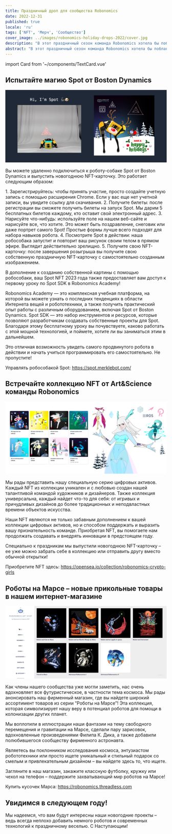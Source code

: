 ```yaml
---
title: Праздничный дроп для сообщества Robonomics
date: 2022-12-31
published: true
locale: 'ru'
tags: ['NFT', 'Мерч', 'Сообщество']
cover_image: ../images/robonomics-holiday-drops-2022/cover.jpg
description: "В этот праздничный сезон команда Robonomics хотела бы поблагодарить сообщество за поддержку и партнерство. Мы очень ценим возможность работать с такими замечательными людьми! Мы надеемся, что в Рождество и Новый год вы расслабляетесь и проводите время с близкими. Как всегда Robonomics стремится привнести инновации во все сфера жизни, в том числе в способы отметить праздники. И этот год не исключение – мы подготовили несколько интересных фишек из мира современных интернет-технологий и уже готовы поделиться с вами!"
abstract: "В этот праздничный сезон команда Robonomics хотела бы поблагодарить сообщество за поддержку и партнерство. Мы очень ценим возможность работать с такими замечательными людьми! Мы надеемся, что в Рождество и Новый год вы расслабляетесь и проводите время с близкими. Как всегда Robonomics стремится привнести инновации во все сфера жизни, в том числе в способы отметить праздники. И этот год не исключение – мы подготовили несколько интересных фишек из мира современных интернет-технологий и уже готовы поделиться с вами!"
---
```

import Card from '~/components/TextCard.vue'

## Испытайте магию Spot от Boston Dynamics

![nft-spot](../images/robonomics-holiday-drops-2022/1-nft-spot.png)

Вы можете удаленно подключиться к роботу-собаке Spot от Boston Dynamics и выпустить новогоднюю NFT-карточку. Это работает следующим образом:

<Card alignContent="left">
1.  Зарегистрируйтесь: чтобы принять участие, просто создайте учетную запись с помощью расширения Chrome. Если у вас еще нет учетной записи, вы увидите ссылку для скачивания.
</Card>

<Card alignContent="left">
2.  Получите билеты: после регистрации вы сможете получить билеты на запуск Spot. Мы дарим 5 бесплатных билетов каждому, кто оставит свой электронный адрес.
</Card>

<Card alignContent="left">
3.  Нарисуйте что-нибудь: используйте поле на нашем веб-сайте и нарисуйте все, что хотите. Это может быть поздравление, снеговик или даже портрет самого Spot! Простые формы лучше всего подходят для набора навыков робота.
</Card>

<Card alignContent="left">
4.  Посмотрите Spot в действии: наша робособака запустит и повторит ваш рисунок своим телом в прямом эфире. Выглядит действительно зрелищно.
</Card>

<Card alignContent="left">
5.  Получите свою NFT-карточку: после завершения розыгрыша вы получите свою собственную праздничную NFT-карточку с самостоятельно созданным изображением.
</Card>

В дополнение к созданию собственной картины с помощью робособаки, ваш Spot NFT 2023 года также предоставляет вам доступ к первому уроку по Spot SDK в Robonomics Academy!

Robonomics Academy — это комплексная учебная платформа, на которой вы можете узнать о последних тенденциях в области Интернета вещей и робототехники, а также получить практический опыт работы с различным оборудованием, включая Spot от Boston Dynamics. Spot SDK — это набор инструментов и ресурсов, которые позволяют разработчикам создавать собственные проекты для Spot. Благодаря этому бесплатному уроку вы почувствуете, каково работать с этой мощной технологией, и поймете, хотите ли вы заниматься этим в дальнейшем.

Это отличная возможность увидеть самого продвинутого робота в действии и начать учиться программировать его самостоятельно. Не пропустите!

Управлять робособакой Spot: https://spot.merklebot.com/ 

## Встречайте коллекцию NFT от Art&Science команды Robonomics

![nft-girl](../images/robonomics-holiday-drops-2022/2-nft-girl.png)

Мы рады представить нашу специальную серию цифровых активов. Каждый NFT из коллекции уникален и с любовью создан нашей талантливой командой художников и дизайнеров. Также коллекция универсальна, каждый найдет что-то для себя: от игривых и причудливых дизайнов до более традиционных и неподвластных времени объектов искусства.

Наши NFT являются не только забавным дополнением к вашей коллекции цифровых активов, но и способом поддержать и выразить вашу признательность команде. Приобретая NFT, вы помогаете нам продолжать создавать и внедрять инновации в предстоящем году.

Специально к праздникам мы выпустили новогоднюю NFT-карточку – ее уже можно забрать себе в коллекцию или отправить другу вместо обычной открытки!

Приобретите NFT здесь: https://opensea.io/collection/robonomics-crypto-girls

## Роботы на Марсе – новые прикольные товары в нашем интернет-магазине

![merch](../images/robonomics-holiday-drops-2022/3-merch.png)

Как члены нашего сообщества уже могли заметить, нас очень вдохновляет все футуристическое, в частности тема космоса. Мы рады анонсировать наш фирменный магазин, где вы найдете широкий ассортимент товаров из серии “Роботы на Марсе”! Эта коллекция, которая символизирует нашу веру в потенциал роботов для помощи в колонизации других планет.

Мы воплотили в иллюстрации наши фантазии на тему свободного перемещения и гравитации на Марсе, сделали пару зарисовок, вдохновленные произведениями Филипа К. Дика, а также добавили полюбившегося сообществу фирменного астронавта.

Являетесь вы поклонником исследования космоса, энтузиастом робототехники или просто ищете уникальный и стильный подарок со смелым и привлекательным дизайном – вы найдете здесь то, что ищете.

Загляните в наш магазин, закажите классную футболку, кружку или чехол на телефон – поддержите захватывающий мир роботов на Марсе!

Купить кусочек Марса: https://robonomics.threadless.com 

## Увидимся в следующем году!

Мы надеемся, что вам будут интересны наши новогодние проекты – ведь всегда неплохо добавить немного роботов и современных технологий к праздничному веселью. С Наступающим!
